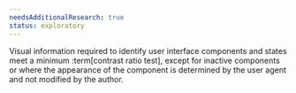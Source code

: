 ```yaml
---
needsAdditionalResearch: true
status: exploratory
---
```


Visual information required to identify user interface components and states meet a minimum :term[contrast ratio test], except for inactive components or where the appearance of the component is determined by the user agent and not modified by the author.
